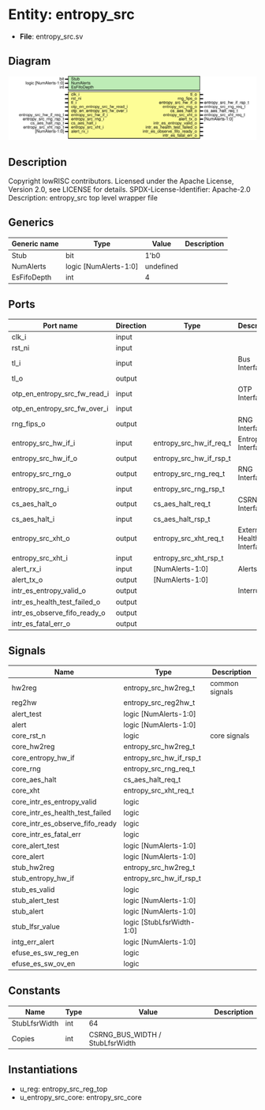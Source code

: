 # Entity: entropy_src

- **File**: entropy_src.sv
## Diagram

![Diagram](entropy_src.svg "Diagram")
## Description

Copyright lowRISC contributors.
 Licensed under the Apache License, Version 2.0, see LICENSE for details.
 SPDX-License-Identifier: Apache-2.0
 Description: entropy_src top level wrapper file
 
## Generics

| Generic name | Type                  | Value     | Description |
| ------------ | --------------------- | --------- | ----------- |
| Stub         | bit                   | 1'b0      |             |
| NumAlerts    | logic [NumAlerts-1:0] | undefined |             |
| EsFifoDepth  | int                   | 4         |             |
## Ports

| Port name                    | Direction | Type                    | Description                    |
| ---------------------------- | --------- | ----------------------- | ------------------------------ |
| clk_i                        | input     |                         |                                |
| rst_ni                       | input     |                         |                                |
| tl_i                         | input     |                         | Bus Interface                  |
| tl_o                         | output    |                         |                                |
| otp_en_entropy_src_fw_read_i | input     |                         | OTP Interface                  |
| otp_en_entropy_src_fw_over_i | input     |                         |                                |
| rng_fips_o                   | output    |                         | RNG Interface                  |
| entropy_src_hw_if_i          | input     | entropy_src_hw_if_req_t | Entropy Interface              |
| entropy_src_hw_if_o          | output    | entropy_src_hw_if_rsp_t |                                |
| entropy_src_rng_o            | output    | entropy_src_rng_req_t   | RNG Interface                  |
| entropy_src_rng_i            | input     | entropy_src_rng_rsp_t   |                                |
| cs_aes_halt_o                | output    | cs_aes_halt_req_t       | CSRNG Interface                |
| cs_aes_halt_i                | input     | cs_aes_halt_rsp_t       |                                |
| entropy_src_xht_o            | output    | entropy_src_xht_req_t   | External Health Test Interface |
| entropy_src_xht_i            | input     | entropy_src_xht_rsp_t   |                                |
| alert_rx_i                   | input     | [NumAlerts-1:0]         | Alerts                         |
| alert_tx_o                   | output    | [NumAlerts-1:0]         |                                |
| intr_es_entropy_valid_o      | output    |                         | Interrupts                     |
| intr_es_health_test_failed_o | output    |                         |                                |
| intr_es_observe_fifo_ready_o | output    |                         |                                |
| intr_es_fatal_err_o          | output    |                         |                                |
## Signals

| Name                            | Type                      | Description     |
| ------------------------------- | ------------------------- | --------------- |
| hw2reg                          | entropy_src_hw2reg_t      | common signals  |
| reg2hw                          | entropy_src_reg2hw_t      |                 |
| alert_test                      | logic [NumAlerts-1:0]     |                 |
| alert                           | logic [NumAlerts-1:0]     |                 |
| core_rst_n                      | logic                     | core signals    |
| core_hw2reg                     | entropy_src_hw2reg_t      |                 |
| core_entropy_hw_if              | entropy_src_hw_if_rsp_t   |                 |
| core_rng                        | entropy_src_rng_req_t     |                 |
| core_aes_halt                   | cs_aes_halt_req_t         |                 |
| core_xht                        | entropy_src_xht_req_t     |                 |
| core_intr_es_entropy_valid      | logic                     |                 |
| core_intr_es_health_test_failed | logic                     |                 |
| core_intr_es_observe_fifo_ready | logic                     |                 |
| core_intr_es_fatal_err          | logic                     |                 |
| core_alert_test                 | logic [NumAlerts-1:0]     |                 |
| core_alert                      | logic [NumAlerts-1:0]     |                 |
| stub_hw2reg                     | entropy_src_hw2reg_t      |                 |
| stub_entropy_hw_if              | entropy_src_hw_if_rsp_t   |                 |
| stub_es_valid                   | logic                     |                 |
| stub_alert_test                 | logic [NumAlerts-1:0]     |                 |
| stub_alert                      | logic [NumAlerts-1:0]     |                 |
| stub_lfsr_value                 | logic [StubLfsrWidth-1:0] |                 |
| intg_err_alert                  | logic [NumAlerts-1:0]     |                 |
| efuse_es_sw_reg_en              | logic                     |                 |
| efuse_es_sw_ov_en               | logic                     |                 |
## Constants

| Name          | Type | Value                           | Description |
| ------------- | ---- | ------------------------------- | ----------- |
| StubLfsrWidth | int  | 64                              |             |
| Copies        | int  | CSRNG_BUS_WIDTH / StubLfsrWidth |             |
## Instantiations

- u_reg: entropy_src_reg_top
- u_entropy_src_core: entropy_src_core
